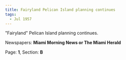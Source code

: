 ```yaml
---  
title: Fairyland Pelican Island planning continues  
tags:  
  - Jul 1957  
---  
```

  
"Fairyland" Pelican Island planning continues.  
  
Newspapers: **Miami Morning News or The Miami Herald**  
  
Page: **1**, Section: **B** 
